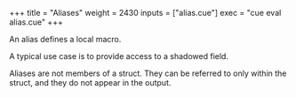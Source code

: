 +++
title = "Aliases"
weight = 2430
inputs = ["alias.cue"]
exec = "cue eval alias.cue"
+++

An alias defines a local macro.

A typical use case is to provide access to a shadowed field.

Aliases are not members of a struct. They can be referred to only within the
struct, and they do not appear in the output.

